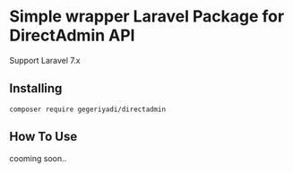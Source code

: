 # Simple wrapper Laravel Package for DirectAdmin API

Support Laravel 7.x

## Installing

`composer require gegeriyadi/directadmin`

## How To Use

cooming soon..
